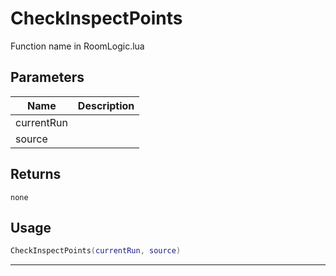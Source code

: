 # CheckInspectPoints

Function name in RoomLogic.lua

## Parameters

| Name       | Description |
| ---------- | ----------- |
| currentRun |             |
| source     |             |

## Returns

`none`

## Usage

```lua
CheckInspectPoints(currentRun, source)
```

---
